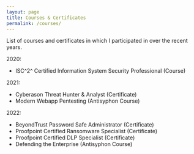 ```yaml
---
layout: page
title: Courses & Certificates
permalink: /courses/
---
```

List of courses and certificates in which I participated in over the recent years.

2020:
- ISC^2^ Certified Information System Security Professional (Course)

2021:
- Cyberason Threat Hunter & Analyst (Certificate)
- Modern Webapp Pentesting (Antisyphon Course)

2022:
- BeyondTrust Password Safe Administrator (Certificate)
- Proofpoint Certified Ransomware Specialist (Certificate)
- Proofpoint Certified DLP Specialist (Certificate)
- Defending the Enterprise (Antisyphon Course)
